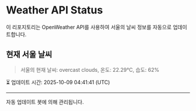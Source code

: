 
# Weather API Status

이 리포지토리는 OpenWeather API를 사용하여 서울의 날씨 정보를 자동으로 업데이트합니다.

## 현재 서울 날씨
> 서울의 현재 날씨: overcast clouds, 온도: 22.29°C, 습도: 62%

⏳ 업데이트 시간: 2025-10-09 04:41:41 (UTC)

---
자동 업데이트 봇에 의해 관리됩니다.
